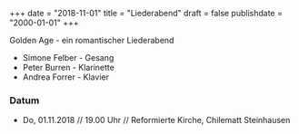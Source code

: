 ﻿+++
date = "2018-11-01"
title = "Liederabend"
draft = false
publishdate = "2000-01-01"
+++

Golden Age - ein romantischer Liederabend

* Simone Felber - Gesang
* Peter Burren - Klarinette
* Andrea Forrer - Klavier

### Datum

* Do, 01.11.2018 // 19.00 Uhr // Reformierte Kirche, Chilematt Steinhausen
